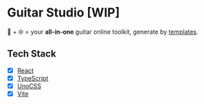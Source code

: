 # Guitar Studio [WIP]

🎸 + 🌐 = your **all-in-one** guitar online toolkit, generate by [templates](https://github.com/vikiboss/templates).

## Tech Stack

- [x] [React](https://reactjs.org/)
- [x] [TypeScript](https://www.typescriptlang.org/)
- [x] [UnoCSS](https://unocss.dev/) 
- [x] [Vite](https://vitejs.dev/)
